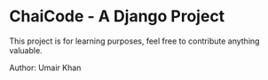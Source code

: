 # ChaiCode - A Django Project

This project is for learning purposes, feel free to contribute anything valuable. 

Author: Umair Khan
